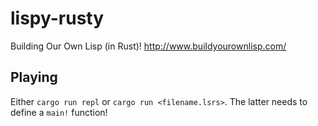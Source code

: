 # lispy-rusty
Building Our Own Lisp (in Rust)! http://www.buildyourownlisp.com/

## Playing
Either `cargo run repl` or `cargo run <filename.lsrs>`. The latter needs to define a `main!` function!
